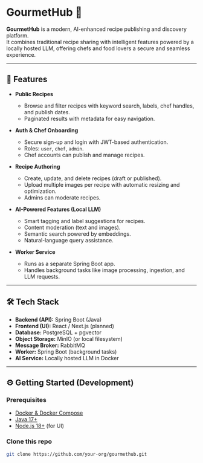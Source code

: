 # GourmetHub 🍲

**GourmetHub** is a modern, AI-enhanced recipe publishing and discovery platform.  
It combines traditional recipe sharing with intelligent features powered by a locally hosted LLM, offering chefs and food lovers a secure and seamless experience.

---

## 🚀 Features

- **Public Recipes**
  - Browse and filter recipes with keyword search, labels, chef handles, and publish dates.
  - Paginated results with metadata for easy navigation.

- **Auth & Chef Onboarding**
  - Secure sign-up and login with JWT-based authentication.
  - Roles: `user`, `chef`, `admin`.
  - Chef accounts can publish and manage recipes.

- **Recipe Authoring**
  - Create, update, and delete recipes (draft or published).
  - Upload multiple images per recipe with automatic resizing and optimization.
  - Admins can moderate recipes.

- **AI-Powered Features (Local LLM)**
  - Smart tagging and label suggestions for recipes.
  - Content moderation (text and images).
  - Semantic search powered by embeddings.
  - Natural-language query assistance.

- **Worker Service**
  - Runs as a separate Spring Boot app.
  - Handles background tasks like image processing, ingestion, and LLM requests.

---

## 🛠️ Tech Stack

- **Backend (API):** Spring Boot (Java)  
- **Frontend (UI):** React / Next.js (planned)  
- **Database:** PostgreSQL + pgvector  
- **Object Storage:** MinIO (or local filesystem)  
- **Message Broker:** RabbitMQ  
- **Worker:** Spring Boot (background tasks)  
- **AI Service:** Locally hosted LLM in Docker  

---

## ⚙️ Getting Started (Development)

### Prerequisites
- [Docker & Docker Compose](https://docs.docker.com/get-docker/)  
- [Java 17+](https://adoptium.net/)  
- [Node.js 18+](https://nodejs.org/) (for UI)  

### Clone this repo
```bash
git clone https://github.com/your-org/gourmethub.git

```

